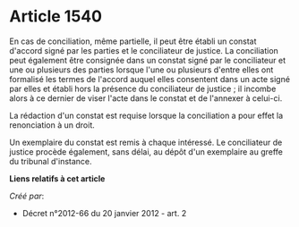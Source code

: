 # Article 1540

En cas de conciliation, même partielle, il peut être établi un constat d'accord signé par les parties et le conciliateur de
justice. La conciliation peut également être consignée dans un constat signé par le conciliateur et une ou plusieurs des
parties lorsque l'une ou plusieurs d'entre elles ont formalisé les termes de l'accord auquel elles consentent dans un acte
signé par elles et établi hors la présence du conciliateur de justice ; il incombe alors à ce dernier de viser l'acte dans le
constat et de l'annexer à celui-ci. 

La rédaction d'un constat est requise lorsque la conciliation a pour effet la renonciation à un droit. 

Un exemplaire du constat est remis à chaque intéressé. Le conciliateur de justice procède également, sans délai, au dépôt
d'un exemplaire au greffe du tribunal d'instance.

**Liens relatifs à cet article**

_Créé par_:

  - Décret n°2012-66 du 20 janvier 2012 - art. 2
